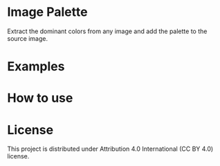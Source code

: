 # Image Palette

Extract the dominant colors from any image and add the palette to the source image.

# Examples

# How to use

# License

This project is distributed under Attribution 4.0 International (CC BY 4.0) license.
